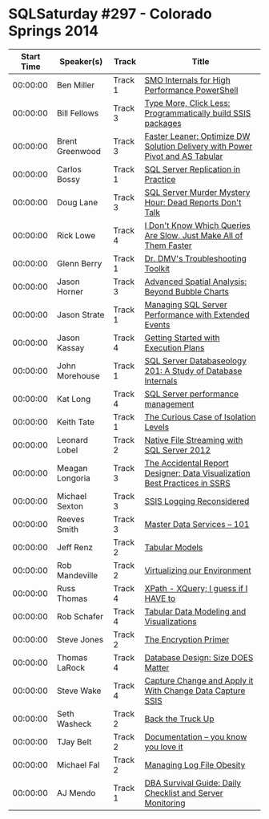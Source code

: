 # SQLSaturday #297 - Colorado Springs 2014
Start Time|Speaker(s)|Track|Title
---|---|---|---
00:00:00|Ben Miller|Track 1|[SMO Internals for High Performance PowerShell](10224.md)
00:00:00|Bill Fellows|Track 3|[Type More, Click Less:  Programmatically build SSIS packages](10452.md)
00:00:00|Brent Greenwood|Track 3|[Faster  Leaner: Optimize DW Solution Delivery with Power Pivot and AS Tabular](10712.md)
00:00:00|Carlos Bossy|Track 1|[SQL Server Replication in Practice](11341.md)
00:00:00|Doug Lane|Track 3|[SQL Server Murder Mystery Hour: Dead Reports Don't Talk](13393.md)
00:00:00|Rick Lowe|Track 4|[I Don't Know Which Queries Are Slow, Just Make All of Them Faster](14292.md)
00:00:00|Glenn Berry|Track 1|[Dr. DMV's Troubleshooting Toolkit](14694.md)
00:00:00|Jason Horner|Track 3|[Advanced Spatial Analysis: Beyond Bubble Charts](15812.md)
00:00:00|Jason Strate|Track 1|[Managing SQL Server Performance with Extended Events](15983.md)
00:00:00|Jason Kassay|Track 4|[Getting Started with Execution Plans](16875.md)
00:00:00|John Morehouse|Track 1|[SQL Server Databaseology 201: A Study of Database Internals](17244.md)
00:00:00|Kat Long|Track 4|[SQL Server performance management](17990.md)
00:00:00|Keith Tate|Track 1|[The Curious Case of Isolation Levels](18854.md)
00:00:00|Leonard Lobel|Track 2|[Native File Streaming with SQL Server 2012](19056.md)
00:00:00|Meagan Longoria|Track 3|[The Accidental Report Designer: Data Visualization Best Practices in SSRS](19191.md)
00:00:00|Michael Sexton|Track 3|[SSIS Logging Reconsidered](20595.md)
00:00:00|Reeves Smith|Track 3|[Master Data Services – 101](22762.md)
00:00:00|Jeff Renz|Track 2|[Tabular Models](22920.md)
00:00:00|Rob Mandeville|Track 2|[Virtualizing our Environment](23361.md)
00:00:00|Russ Thomas|Track 4|[XPath - XQuery; I guess if I HAVE to](23591.md)
00:00:00|Rob Schafer|Track 4|[Tabular Data Modeling and Visualizations](24038.md)
00:00:00|Steve Jones|Track 2|[The Encryption Primer](24526.md)
00:00:00|Thomas LaRock|Track 4|[Database Design: Size DOES Matter](25150.md)
00:00:00|Steve Wake|Track 4|[Capture Change and Apply it With Change Data Capture  SSIS](25699.md)
00:00:00|Seth Washeck|Track 2|[Back the Truck Up](25935.md)
00:00:00|TJay Belt|Track 2|[Documentation – you know you love it](26896.md)
00:00:00|Michael Fal|Track 2|[Managing Log File Obesity](34789.md)
00:00:00|AJ Mendo|Track 1|[DBA Survival Guide: Daily Checklist and Server Monitoring](9108.md)
